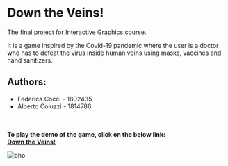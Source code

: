 # Down the Veins!
The final project for Interactive Graphics course.

It is a game inspired by the Covid-19 pandemic where the user is a doctor who has to defeat the virus inside human veins
using masks, vaccines and hand sanitizers.

## Authors:
- Federica Cocci - 1802435
- Alberto Coluzzi - 1814786 

\
\
**To play the demo of the game, click on the below link:\
[Down the Veins!](https://sapienzainteractivegraphicscourse.github.io/final-project-coco-team/)**

![bho](https://user-images.githubusercontent.com/62033504/123559911-4a39b580-d79f-11eb-8bed-81c174edf650.png)
